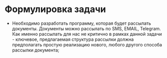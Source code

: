 # Формулировка задачи
* Необходимо разработать программу, которая будет рассылать 
документы. Документы можно рассылать по SMS, EMAIL, Telegram. 
Как именно рассылать для нас не критично в рамках данной задачи - 
ключевое, предлагаемая структура рассылки должна предполагать 
простую реализацию нового, любого другого способа 
рассылки документа;
